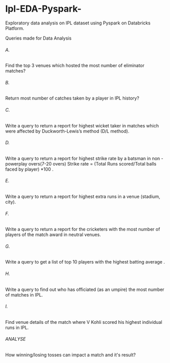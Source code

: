 # Ipl-EDA-Pyspark-
Exploratory data analysis on IPL dataset using Pyspark on Databricks Platform.

Queries made for Data Analysis

###### A.
Find the top 3 venues which hosted the most number of eliminator matches?

###### B. 
Return most number of catches taken by a player in IPL history?

###### C. 
Write a query to return a report for highest wicket taker in matches which were affected by Duckworth-Lewis’s method (D/L method).

###### D. 
Write a query to return a report for highest strike rate by a batsman in non - powerplay overs(7-20 overs)
Strike rate = (Total Runs scored/Total balls faced by player) *100 . 

###### E. 
Write a query to return a report for highest extra runs in a venue (stadium, city). 

###### F. 
Write a query to return a report for the cricketers with the most number of players of the match award in neutral venues.

###### G. 
Write a query to get a list of top 10 players with the highest batting average .

###### H. 
Write a query to find out who has officiated (as an umpire) the most number of matches in IPL.

###### I. 
Find venue details of the match where V Kohli scored his highest individual runs in IPL.

###### ANALYSE
How winning/losing tosses can impact a match and it's result?

